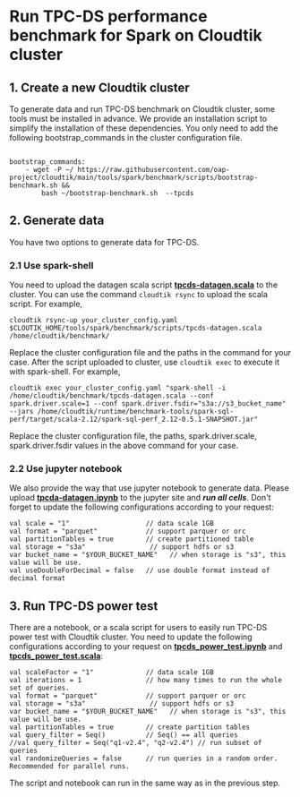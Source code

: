 # Run TPC-DS performance benchmark for Spark on Cloudtik cluster

## 1. Create a new Cloudtik cluster
To generate data and run TPC-DS benchmark on Cloudtik cluster, some tools must be installed in advance.
We provide an installation script to simplify the installation of these dependencies. You only need to add the following bootstrap_commands in the cluster configuration file.
```buildoutcfg

bootstrap_commands:
    - wget -P ~/ https://raw.githubusercontent.com/oap-project/cloudtik/main/tools/spark/benchmark/scripts/bootstrap-benchmark.sh &&
        bash ~/bootstrap-benchmark.sh  --tpcds
```

## 2. Generate data
You have two options to generate data for TPC-DS.
### 2.1 Use spark-shell
You need to upload the datagen scala script **[tpcds-datagen.scala](./scripts/tpcds-datagen.scala)** to the cluster.
You can use the command `cloudtik rsync` to upload the scala script. For example,
```buildoutcfg
cloudtik rsync-up your_cluster_config.yaml  $CLOUTIK_HOME/tools/spark/benchmark/scripts/tpcds-datagen.scala /home/cloudtik/benchmark/
```
Replace the cluster configuration file and the paths in the command for your case.
After the script uploaded to cluster, use `cloudtik exec` to execute it with spark-shell. For example, 
```buildoutcfg
cloudtik exec your_cluster_config.yaml "spark-shell -i /home/cloudtik/benchmark/tpcds-datagen.scala --conf spark.driver.scale=1 --conf spark.driver.fsdir="s3a://s3_bucket_name" --jars /home/cloudtik/runtime/benchmark-tools/spark-sql-perf/target/scala-2.12/spark-sql-perf_2.12-0.5.1-SNAPSHOT.jar"
```
Replace the cluster configuration file, the paths, spark.driver.scale, spark.driver.fsdir values in the above command for your case.
### 2.2 Use jupyter notebook
We also provide the way that use jupyter notebook to generate data. Please upload **[tpcda-datagen.ipynb](./notebooks/tpcds-datagen.ipynb)** to the jupyter site and ***run all cells***.
Don't forget to update the following configurations according to your request:
```
val scale = "1"                   // data scale 1GB
val format = "parquet"            // support parquer or orc
val partitionTables = true        // create partitioned table
val storage = "s3a"                // support hdfs or s3
var bucket_name = "$YOUR_BUCKET_NAME"   // when storage is "s3", this value will be use.
val useDoubleForDecimal = false   // use double format instead of decimal format
```

## 3. Run TPC-DS power test

There are a notebook, or a scala script for users to easily run TPC-DS power test with Cloudtik cluster.
You need to update the following configurations according to your request on **[tpcds_power_test.ipynb](./notebooks/tpcds_power_test.ipynb)** and **[tpcds_power_test.scala](./scripts/tpcds_power_test.scala)**:
```
val scaleFactor = "1"             // data scale 1GB
val iterations = 1                // how many times to run the whole set of queries.
val format = "parquet"            // support parquer or orc
val storage = "s3a"                // support hdfs or s3
var bucket_name = "$YOUR_BUCKET_NAME"   // when storage is "s3", this value will be use.
val partitionTables = true        // create partition tables
val query_filter = Seq()          // Seq() == all queries
//val query_filter = Seq("q1-v2.4", "q2-v2.4") // run subset of queries
val randomizeQueries = false      // run queries in a random order. Recommended for parallel runs.
```
The script and notebook can run in the same way as in the previous step.
